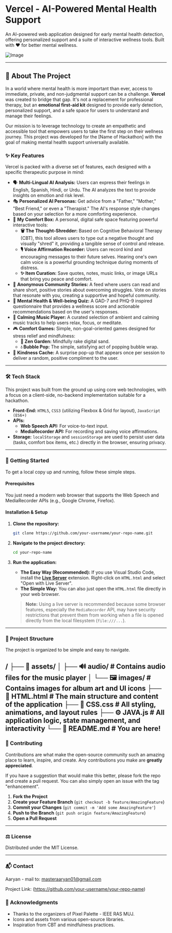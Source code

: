 # Vercel - AI-Powered Mental Health Support

An AI-powered web application designed for early mental health detection, offering personalized support and a suite of interactive wellness tools. Built with ❤️ for better mental wellness.

![Image](https://github.com/user-attachments/assets/bb946441-117b-4cb3-bffc-37bb401afc85)

---


## 📜 About The Project

In a world where mental health is more important than ever, access to immediate, private, and non-judgmental support can be a challenge. **Vercel** was created to bridge that gap. It's not a replacement for professional therapy, but an **emotional first-aid kit** designed to provide early detection, personalized support, and a safe space for users to understand and manage their feelings.

Our mission is to leverage technology to create an empathetic and accessible tool that empowers users to take the first step on their wellness journey. This project was developed for the [Name of Hackathon] with the goal of making mental health support universally available.

### ✨ Key Features

Vercel is packed with a diverse set of features, each designed with a specific therapeutic purpose in mind:

*   🗣️ **Multi-Lingual AI Analysis:** Users can express their feelings in English, Spanish, Hindi, or Urdu. The AI analyzes the text to provide insights on emotion and risk level.
*   🎭 **Personalized AI Personas:** Get advice from a "Father," "Mother," "Best Friend," or even a "Therapist." The AI's response style changes based on your selection for a more comforting experience.
*   🧸 **My Comfort Box:** A personal, digital safe space featuring powerful interactive tools:
    *   **🗑️ The Thought-Shredder:** Based on Cognitive Behavioral Therapy (CBT), this tool allows users to type out a negative thought and visually "shred" it, providing a tangible sense of control and release.
    *   **🎙️ Voice Affirmation Recorder:** Users can record kind and encouraging messages to their future selves. Hearing one's own calm voice is a powerful grounding technique during moments of distress.
    *   **✨ Item Curation:** Save quotes, notes, music links, or image URLs that bring you peace and comfort.
*   💖 **Anonymous Community Stories:** A feed where users can read and share short, positive stories about overcoming struggles. Vote on stories that resonate with you, creating a supportive and hopeful community.
*   📝 **Mental Health & Well-being Quiz:** A GAD-7 and PHQ-9 inspired questionnaire that provides a wellness score and actionable recommendations based on the user's responses.
*   🎵 **Calming Music Player:** A curated selection of ambient and calming music tracks to help users relax, focus, or meditate.
*   🎮 **Comfort Games:** Simple, non-goal-oriented games designed for stress relief and mindfulness:
    *   **🧘 Zen Garden:** Mindfully rake digital sand.
    *   **💧 Bubble Pop:** The simple, satisfying act of popping bubble wrap.
*   🎁 **Kindness Cache:** A surprise pop-up that appears once per session to deliver a random, positive compliment to the user.

---

### 🛠️ Tech Stack

This project was built from the ground up using core web technologies, with a focus on a client-side, no-backend implementation suitable for a hackathon.

*   **Front-End:** `HTML5`, `CSS3` (utilizing Flexbox & Grid for layout), `JavaScript (ES6+)`
*   **APIs:**
    *   **Web Speech API:** For voice-to-text input.
    *   **MediaRecorder API:** For recording and saving voice affirmations.
*   **Storage:** `localStorage` and `sessionStorage` are used to persist user data (tasks, comfort box items, etc.) directly in the browser, ensuring privacy.

---

### 🚀 Getting Started

To get a local copy up and running, follow these simple steps.

#### Prerequisites

You just need a modern web browser that supports the Web Speech and MediaRecorder APIs (e.g., Google Chrome, Firefox).

#### Installation & Setup

1.  **Clone the repository:**
    ```sh
    git clone https://github.com/your-username/your-repo-name.git
    ```
2.  **Navigate to the project directory:**
    ```sh
    cd your-repo-name
    ```
3.  **Run the application:**
    *   **The Easy Way (Recommended):** If you use Visual Studio Code, install the **[Live Server](https://marketplace.visualstudio.com/items?itemName=ritwickdey.LiveServer)** extension. Right-click on `HTML.html` and select "Open with Live Server".
    *   **The Simple Way:** You can also just open the `HTML.html` file directly in your web browser.
    
    > **Note:** Using a live server is recommended because some browser features, especially the `MediaRecorder` API, may have security restrictions that prevent them from working when a file is opened directly from the local filesystem (`file:///...`).

---

### 📂 Project Structure

The project is organized to be simple and easy to navigate.

/
├── 📂 assets/
│ ├── 🔊 audio/ # Contains audio files for the music player
│ └── 🖼️ images/ # Contains images for album art and UI icons
├── 📄 HTML.html # The main structure and content of the application
├── 🎨 CSS.css # All styling, animations, and layout rules
├── ⚙️ JAVA.js # All application logic, state management, and interactivity
└── 📖 README.md # You are here!
---

### 🤝 Contributing

Contributions are what make the open-source community such an amazing place to learn, inspire, and create. Any contributions you make are **greatly appreciated**.

If you have a suggestion that would make this better, please fork the repo and create a pull request. You can also simply open an issue with the tag "enhancement".

1.  **Fork the Project**
2.  **Create your Feature Branch** (`git checkout -b feature/AmazingFeature`)
3.  **Commit your Changes** (`git commit -m 'Add some AmazingFeature'`)
4.  **Push to the Branch** (`git push origin feature/AmazingFeature`)
5.  **Open a Pull Request**

---

### ⚖️ License

Distributed under the MIT License.

---

### 📬 Contact

Aaryan  - mail to: masteraaryan01@gmail.com

Project Link: (https://github.com/your-username/your-repo-name)

### 🙏 Acknowledgments

*   Thanks to the organizers of Pixel Palette - IEEE RAS MUJ.
*   Icons and assets from various open-source libraries.
*   Inspiration from CBT and mindfulness practices.
